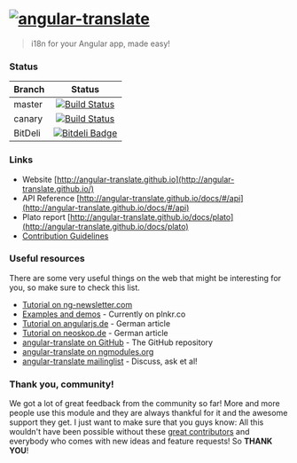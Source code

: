 # [![angular-translate](https://raw.github.com/angular-translate/angular-translate/canary/identity/logo/angular-translate-alternative/angular-translate_alternative_medium2.png)](http://angular-translate.github.io)

> i18n for your Angular app, made easy!

### Status
| Branch        | Status         |
| ------------- |:-------------:|
| master        | [![Build Status](https://travis-ci.org/angular-translate/angular-translate.png?branch=master)](https://travis-ci.org/angular-translate/angular-translate) |
| canary        |[![Build Status](https://travis-ci.org/angular-translate/angular-translate.png?branch=canary)](https://travis-ci.org/angular-translate/angular-translate)     |
| BitDeli       |[![Bitdeli Badge](https://d2weczhvl823v0.cloudfront.net/angular-translate/angular-translate/trend.png)](https://bitdeli.com/free "Bitdeli Badge")        |

### Links
* Website [http://angular-translate.github.io](http://angular-translate.github.io/)
* API Reference [http://angular-translate.github.io/docs/#/api](http://angular-translate.github.io/docs/#/api)
* Plato report [http://angular-translate.github.io/docs/plato](http://angular-translate.github.io/docs/plato)
* [Contribution Guidelines](https://github.com/angular-translate/angular-translate/blob/master/CONTRIBUTING.md)

### Useful resources
There are some very useful things on the web that might be interesting for you,
so make sure to check this list.

- [Tutorial on ng-newsletter.com](http://ng-newsletter.com/posts/angular-translate.html)
- [Examples and demos](https://github.com/angular-translate/angular-translate/wiki/Demos) - Currently on plnkr.co
- [Tutorial on angularjs.de](http://angularjs.de/artikel/angularjs-i18n-ng-translate) - German article
- [Tutorial on neoskop.de](http://www.neoskop.de/blog/angular-translate) - German article
- [angular-translate on GitHub](http://github.com/angular-translate/angular-translate) - The GitHub repository
- [angular-translate on ngmodules.org](http://ngmodules.org/modules/angular-translate)
- [angular-translate mailinglist](https://groups.google.com/forum/#!forum/angular-translate) - Discuss, ask et al!

### Thank you, community!
We got a lot of great feedback from the community so far! More and more people
use this module and they are always thankful for it and the awesome support they
get. I just want to make sure that you guys know: All this wouldn't have been
possible without these [great contributors](http://github.com/angular-translate/angular-translate/contributors)
and everybody who comes with new ideas and feature requests! So **THANK YOU**!
